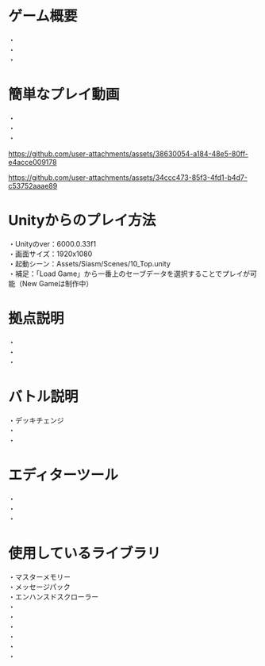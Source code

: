 # ゲーム概要
・  
・  
・  

# 簡単なプレイ動画
・  
・  
・  





https://github.com/user-attachments/assets/38630054-a184-48e5-80ff-e4acce009178





https://github.com/user-attachments/assets/34ccc473-85f3-4fd1-b4d7-c53752aaae89





# Unityからのプレイ方法
・Unityのver：6000.0.33f1  
・画面サイズ：1920x1080  
・起動シーン：Assets/Siasm/Scenes/10_Top.unity  
・補足：「Load Game」から一番上のセーブデータを選択することでプレイが可能（New Gameは制作中） 

# 拠点説明
・  
・  
・  

# バトル説明
・デッキチェンジ  
・  
・  

# エディターツール
・  
・  
・  

# 使用しているライブラリ
・マスターメモリー  
・メッセージパック  
・エンハンスドスクローラー  
・  
・  
・  
・  
・  
・  


